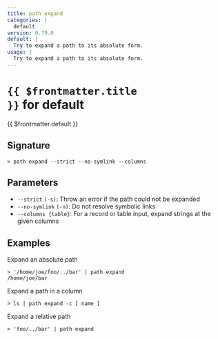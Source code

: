 ```yaml
---
title: path expand
categories: |
  default
version: 0.79.0
default: |
  Try to expand a path to its absolute form.
usage: |
  Try to expand a path to its absolute form.
---
```


# <code>{{ $frontmatter.title }}</code> for default

<div class='command-title'>{{ $frontmatter.default }}</div>

## Signature

```> path expand --strict --no-symlink --columns```

## Parameters

 -  `--strict` `(-s)`: Throw an error if the path could not be expanded
 -  `--no-symlink` `(-n)`: Do not resolve symbolic links
 -  `--columns {table}`: For a record or table input, expand strings at the given columns

## Examples

Expand an absolute path
```shell
> '/home/joe/foo/../bar' | path expand
/home/joe/bar
```

Expand a path in a column
```shell
> ls | path expand -c [ name ]

```

Expand a relative path
```shell
> 'foo/../bar' | path expand

```
